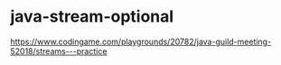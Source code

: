 # java-stream-optional

https://www.codingame.com/playgrounds/20782/java-guild-meeting-52018/streams---practice
